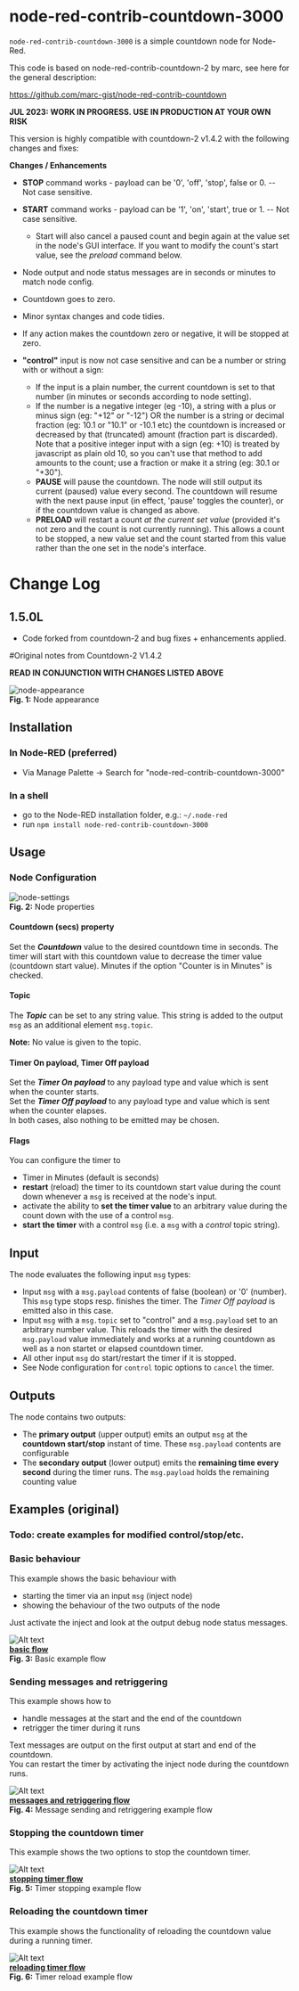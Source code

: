  # node-red-contrib-countdown-3000

`node-red-contrib-countdown-3000` is a simple countdown node for Node-Red.

This code is based on node-red-contrib-countdown-2 by marc, see here for the general description:

https://github.com/marc-gist/node-red-contrib-countdown

**JUL 2023: WORK IN PROGRESS. USE IN PRODUCTION AT YOUR OWN RISK**

This version is highly compatible with countdown-2 v1.4.2 with the following changes and fixes:

**Changes / Enhancements**

  - **STOP** command works - payload can be '0', 'off', 'stop', false or 0.
      -- Not case sensitive.
  - **START** command works - payload can be '1', 'on', 'start', true or 1.
      -- Not case sensitive.
     - Start will also cancel a paused count and begin again at the value set in
         the node's GUI interface. If you want to modify the count's start value,
         see the *preload* command below.

  - Node output and node status messages are in seconds or minutes
    to match node config.
  - Countdown goes to zero.
  - Minor syntax changes and code tidies.
  - 
    If any action makes the countdown zero or negative, it will be stopped at zero.

  - **"control"** input is now not case sensitive and can be a number or 
      string with or without a sign:
    - If the input is a plain number, the current countdown is set to 
      that number (in minutes or seconds according to node setting).
    - If the number is a negative integer (eg -10), a string with a plus or 
      minus sign (eg: "+12" or "-12") OR the number is a string or decimal fraction 
      (eg: 10.1 or "10.1" or -10.1 etc) the countdown is increased or decreased by that 
      (truncated) amount (fraction part is discarded). Note that a positive integer
      input with a sign (eg: +10) is treated by javascript as plain old 10, so you can't
      use that method to add amounts to the count; use a fraction or make it a 
      string (eg: 30.1 or "+30").
    - **PAUSE** will pause the countdown. The node will still output its current (paused) 
      value every second. The countdown will resume with the next pause input (in effect,
      'pause' toggles the counter), or if the countdown value is changed as above. 
    - **PRELOAD** will restart a count *at the current set value* (provided it's 
      not zero and the count is not currently running). This allows a count to be stopped, 
      a new value set and the count started from this value rather than the one set in 
      the node's interface. 

# Change Log

## 1.5.0L
- Code forked from countdown-2 and bug fixes + enhancements applied.

#Original notes from Countdown-2 V1.4.2

**READ IN CONJUNCTION WITH CHANGES LISTED ABOVE**

![node-appearance](images/node-appearance.png "Node appearance")  
**Fig. 1:** Node appearance

<a name="installation"></a>
## Installation

<a name="installation_in_node-red"></a>
### In Node-RED (preferred)
* Via Manage Palette -> Search for "node-red-contrib-countdown-3000"

<a name="installation_in_a_shell"></a>
### In a shell
* go to the Node-RED installation folder, e.g.: `~/.node-red`
* run `npm install node-red-contrib-countdown-3000`

<a name="usage"></a>
## Usage

<a name="node_configuration"></a>
### Node Configuration

![node-settings](images/node-settings.png "Node properties")  
**Fig. 2:** Node properties


#### Countdown (secs) property
Set the ***Countdown*** value to the desired countdown time in seconds. The timer will start with this countdown value to decrease the timer value (countdown start value).  Minutes if the option "Counter is in Minutes" is checked.

#### Topic
The ***Topic*** can be set to any string value. This string is added to the output `msg` as an additional element `msg.topic`.  

**Note:** No value is given to the topic.

#### Timer On payload, Timer Off payload
Set the ***Timer On payload*** to any payload type and value which is sent when the counter starts.  
Set the ***Timer Off payload*** to any payload type and value which is sent when the counter elapses.  
In both cases, also nothing to be emitted may be chosen.

#### Flags
You can configure the timer to
- Timer in Minutes (default is seconds)
- **restart** (reload) the timer to its countdown start value during the count down whenever a `msg` is received at the node's input.
- activate the ability to **set the timer value** to an arbitrary value during the count down with the use of a control `msg`.
- **start the timer** with a control `msg` (i.e. a `msg` with a *control* topic string).

## Input
The node evaluates the following input `msg` types:
- Input `msg` with a `msg.payload` contents of false (boolean) or '0' (number).  
  This `msg` type stops resp. finishes the timer. The *Timer Off payload* is emitted also in this case.
- Input `msg` with a `msg.topic` set to "control" and a `msg.payload` set to an arbitrary number value. This reloads the timer with the desired `msg.payload` value immediately and works at a running countdown as well as a non startet or elapsed countdown timer.  
- All other input `msg` do start/restart the timer if it is stopped.
- See Node configuration for `control` topic options to `cancel` the timer.

## Outputs
The node contains two outputs:
- The **primary output** (upper output) emits an output `msg` at the **countdown start/stop** instant of time.  These `msg.payload` contents are configurable
- The **secondary output** (lower output) emits the **remaining time every second** during the timer runs. The `msg.payload` holds the remaining counting value


## Examples (original)
### Todo: create examples for modified control/stop/etc.

### Basic behaviour
This example shows the basic behaviour with
- starting the timer via an input `msg` (inject node)
- showing the behaviour of the two outputs of the node

Just activate the inject and look at the output debug node status messages.

![Alt text](images/flow-basic.png?raw=true "Basic flow")  
[**basic flow**](examples/FlowBasic.json)  
**Fig. 3:** Basic example flow


### Sending messages and retriggering
This example shows how to
- handle messages at the start and the end of the countdown
- retrigger the timer during it runs

Text messages are output on the first output at start and end of the countdown.  
You can restart the timer by activating the inject node during the countdown runs.

![Alt text](images/flow-retrigger-and-messages.png?raw=true "Sending messages and retrigger flow")  
[**messages and retriggering flow**](examples/FlowRetriggerAndMessages.json)  
**Fig. 4:** Message sending and retriggering example flow



### Stopping the countdown timer
This example shows the two options to stop the countdown timer.

![Alt text](images/flow-stop.png?raw=true "Stopping timer flow")  
[**stopping timer flow**](examples/FlowStop.json)  
**Fig. 5:** Timer stopping example flow



### Reloading the countdown timer
This example shows the functionality of reloading the countdown value during a running timer.


![Alt text](images/flow-reload.png?raw=true "Reloading timer flow")  
[**reloading timer flow**](examples/FlowReload.json)  
**Fig. 6:** Timer reload example flow
